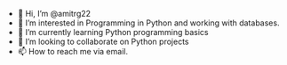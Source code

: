 - 👋 Hi, I’m @amitrg22
- 👀 I’m interested in Programming in Python and working with databases.
- 🌱 I’m currently learning Python programming basics
- 💞️ I’m looking to collaborate on Python projects
- 📫 How to reach me via email.

<!---
amitrg22/amitrg22 is a ✨ special ✨ repository because its `README.md` (this file) appears on your GitHub profile.
You can click the Preview link to take a look at your changes.
--->
